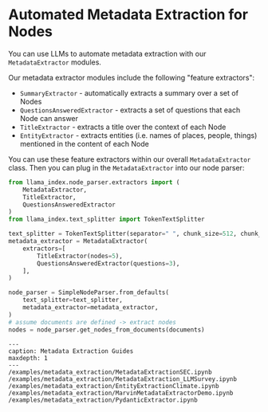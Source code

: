 # Automated Metadata Extraction for Nodes

You can use LLMs to automate metadata extraction with our `MetadataExtractor` modules.

Our metadata extractor modules include the following "feature extractors":
- `SummaryExtractor` - automatically extracts a summary over a set of Nodes
- `QuestionsAnsweredExtractor` - extracts a set of questions that each Node can answer
- `TitleExtractor` - extracts a title over the context of each Node
- `EntityExtractor` - extracts entities (i.e. names of places, people, things) mentioned in the content of each Node

You can use these feature extractors within our overall `MetadataExtractor` class. Then you can plug in the `MetadataExtractor` into our node parser:

```python
from llama_index.node_parser.extractors import (
    MetadataExtractor,
    TitleExtractor,
    QuestionsAnsweredExtractor
)
from llama_index.text_splitter import TokenTextSplitter

text_splitter = TokenTextSplitter(separator=" ", chunk_size=512, chunk_overlap=128)
metadata_extractor = MetadataExtractor(
    extractors=[
        TitleExtractor(nodes=5),
        QuestionsAnsweredExtractor(questions=3),
    ],
)

node_parser = SimpleNodeParser.from_defaults(
    text_splitter=text_splitter,
    metadata_extractor=metadata_extractor,
)
# assume documents are defined -> extract nodes
nodes = node_parser.get_nodes_from_documents(documents)
```


```{toctree}
---
caption: Metadata Extraction Guides
maxdepth: 1
---
/examples/metadata_extraction/MetadataExtractionSEC.ipynb
/examples/metadata_extraction/MetadataExtraction_LLMSurvey.ipynb
/examples/metadata_extraction/EntityExtractionClimate.ipynb
/examples/metadata_extraction/MarvinMetadataExtractorDemo.ipynb
/examples/metadata_extraction/PydanticExtractor.ipynb
```
